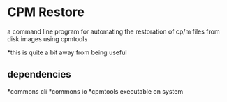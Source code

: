 CPM Restore
===========

a command line program for automating the restoration of cp/m files from disk images using cpmtools

*this is quite a bit away from being useful

dependencies
------------
*commons cli
*commons io
*cpmtools executable on system
